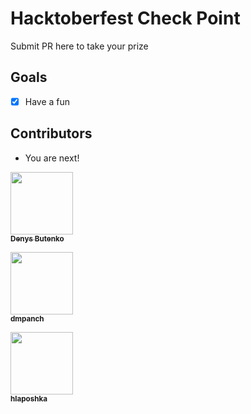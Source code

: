 # Hacktoberfest Check Point
Submit PR here to take your prize

## Goals
- [x] Have a fun

## Contributors
* You are next!

[<img src="https://avatars1.githubusercontent.com/u/351613?s=460&v=4" width="100px;"/><br /><sub><b>Denys Butenko</b></sub>](https://denysbutenko.com)


[<img src="https://avatars0.githubusercontent.com/u/4539449" width="100px;"/><br /><sub><b>dmpanch</b></sub>](https://www.youtube.com/watch?v=dQw4w9WgXcQ)

[<img src="https://avatars3.githubusercontent.com/u/7010233?s=400&u=23ba466ea3f691c5f19ff4342869022bb9c4b7b5&v=4" width="100px;"/><br /><sub><b>hlaposhka</b></sub>](https://hlapo.com.ua)
